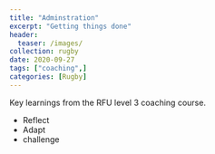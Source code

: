 ```yaml
---
title: "Adminstration"
excerpt: "Getting things done"
header:
  teaser: /images/
collection: rugby
date: 2020-09-27
tags: ["coaching",]
categories: [Rugby]
---
```



Key learnings from the RFU level 3 coaching course. 

- Reflect
- Adapt
- challenge

